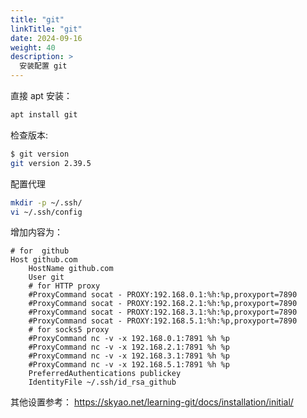 ```yaml
---
title: "git"
linkTitle: "git"
date: 2024-09-16
weight: 40
description: >
  安装配置 git
---
```


直接 apt 安装：

```bash
apt install git
```

检查版本:

```bash
$ git version
git version 2.39.5
```

配置代理

```bash
mkdir -p ~/.ssh/
vi ~/.ssh/config
```

增加内容为：

```properties
# for  github
Host github.com
    HostName github.com
    User git
    # for HTTP proxy
    #ProxyCommand socat - PROXY:192.168.0.1:%h:%p,proxyport=7890
    #ProxyCommand socat - PROXY:192.168.2.1:%h:%p,proxyport=7890
    #ProxyCommand socat - PROXY:192.168.3.1:%h:%p,proxyport=7890
    #ProxyCommand socat - PROXY:192.168.5.1:%h:%p,proxyport=7890
    # for socks5 proxy
    #ProxyCommand nc -v -x 192.168.0.1:7891 %h %p
    #ProxyCommand nc -v -x 192.168.2.1:7891 %h %p
    #ProxyCommand nc -v -x 192.168.3.1:7891 %h %p
    #ProxyCommand nc -v -x 192.168.5.1:7891 %h %p
    PreferredAuthentications publickey
    IdentityFile ~/.ssh/id_rsa_github
```

其他设置参考： https://skyao.net/learning-git/docs/installation/initial/